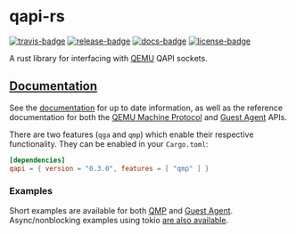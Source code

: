 # qapi-rs

[![travis-badge][]][travis] [![release-badge][]][cargo] [![docs-badge][]][docs] [![license-badge][]][license]

A rust library for interfacing with [QEMU](https://www.qemu.org/) QAPI sockets.

## [Documentation][docs]

See the [documentation][docs] for up to date information, as well as the
reference documentation for both the [QEMU Machine Protocol](https://qemu.weilnetz.de/doc/qemu-qmp-ref.html)
and [Guest Agent](https://qemu.weilnetz.de/doc/qemu-ga-ref.html) APIs.

There are two features (`qga` and `qmp`) which enable their respective functionality.
They can be enabled in your `Cargo.toml`:

```toml
[dependencies]
qapi = { version = "0.3.0", features = [ "qmp" ] }
```

### Examples

Short examples are available for both [QMP](examples/qmp_query.rs) and [Guest
Agent](examples/guest_info.rs). Async/nonblocking examples using tokio [are also
available](tokio/examples/).

[travis-badge]: https://img.shields.io/travis/arcnmx/qapi-rs/master.svg?style=flat-square
[travis]: https://travis-ci.org/arcnmx/qapi-rs
[release-badge]: https://img.shields.io/crates/v/qapi.svg?style=flat-square
[cargo]: https://crates.io/crates/qapi
[docs-badge]: https://img.shields.io/badge/API-docs-blue.svg?style=flat-square
[docs]: http://docs.rs/qapi/
[license-badge]: https://img.shields.io/badge/license-MIT-ff69b4.svg?style=flat-square
[license]: https://github.com/arcnmx/qapi-rs/blob/master/COPYING

